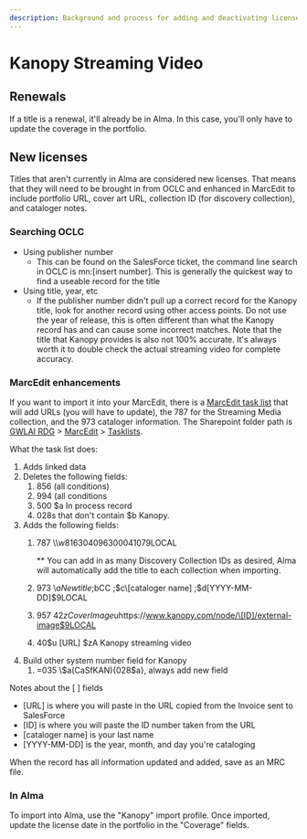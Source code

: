 ```yaml
---
description: Background and process for adding and deactivating licensed Kanopy videos.
---
```


# Kanopy Streaming Video

## Renewals

If a title is a renewal, it'll already be in Alma. In this case, you'll only have to update the coverage in the portfolio.

## New licenses

Titles that aren't currently in Alma are considered new licenses. That means that they will need to be brought in from OCLC and enhanced in MarcEdit to include portfolio URL, cover art URL, collection ID (for discovery collection), and cataloger notes.&#x20;

### Searching OCLC

* Using publisher number
  * This can be found on the SalesForce ticket, the command line search in OCLC is mn:\[insert number]. This is generally the quickest way to find a useable record for the title
* Using title, year, etc
  * If the publisher number didn't pull up a correct record for the Kanopy title, look for another record using other access points. Do not use the year of release, this is often different than what the Kanopy record has and can cause some incorrect matches. Note that the title that Kanopy provides is also not 100% accurate. It's always worth it to double check the actual streaming video for complete accuracy.&#x20;

### MarcEdit enhancements

If you want to import it into your MarcEdit, there is a [MarcEdit task list](https://drive.google.com/drive/folders/1Ub0bjJWjun8vrooX83A4GXt8GBejwaOM?usp=sharing) that will add URLs (you will have to update), the 787 for the Streaming Media collection, and the 973 cataloger information. The Sharepoint folder path is [GWLAI RDG](https://gwu0.sharepoint.com/sites/20180727030128000/SitePages/Home.aspx) > [MarcEdit](https://gwu0.sharepoint.com/sites/20180727030128000/Collaboration%20Items/MarcEdit) > [Tasklists](https://gwu0.sharepoint.com/sites/20180727030128000/Collaboration%20Items/MarcEdit/Task%20Lists).&#x20;

What the task list does:

1. Adds linked data
2. Deletes the following fields:&#x20;
   1. 856 (all conditions)
   2. 994 (all conditions
   3. 500 $a In process record
   4. 028s that don't contain $b Kanopy.&#x20;
3. Adds the following fields:&#x20;
   1.  787 \\\\$w81630409630004107$9LOCAL

       \*\* You can add in as many Discovery Collection IDs as desired, Alma will automatically add the title to each collection when importing.&#x20;
   2. 973 \\$aNew title ;$bCC ;$c\[cataloger name] ;$d\[YYYY-MM-DD]$9LOCAL
   3. 957 42$zCover Image$uhttps://www.kanopy.com/node/\[ID]/external-image$9LOCAL
   4. 40$u \[URL] $zA Kanopy streaming video
4. Build other system number field for Kanopy
   1. \=035 \\$a(CaSfKAN){028$a}, always add new field

Notes about the \[ ] fields

* \[URL] is where you will paste in the URL copied from the Invoice sent to SalesForce
* \[ID] is where you will paste the ID number taken from the URL
* \[cataloger name] is your last name
* \[YYYY-MM-DD] is the year, month, and day you're cataloging

When the record has all information updated and added, save as an MRC file.&#x20;

### In Alma

To import into Alma, use the "Kanopy" import profile. Once imported, update the license date in the portfolio in the "Coverage" fields.&#x20;



